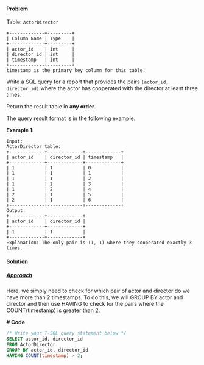 #### Problem

Table: `ActorDirector`

```
+-------------+---------+
| Column Name | Type    |
+-------------+---------+
| actor_id    | int     |
| director_id | int     |
| timestamp   | int     |
+-------------+---------+
timestamp is the primary key column for this table.
```

 

Write a SQL query for a report that provides the pairs `(actor_id, director_id)` where the actor has cooperated with the director at least three times.

Return the result table in **any order**.

The query result format is in the following example.

 

**Example 1:**

```
Input: 
ActorDirector table:
+-------------+-------------+-------------+
| actor_id    | director_id | timestamp   |
+-------------+-------------+-------------+
| 1           | 1           | 0           |
| 1           | 1           | 1           |
| 1           | 1           | 2           |
| 1           | 2           | 3           |
| 1           | 2           | 4           |
| 2           | 1           | 5           |
| 2           | 1           | 6           |
+-------------+-------------+-------------+
Output: 
+-------------+-------------+
| actor_id    | director_id |
+-------------+-------------+
| 1           | 1           |
+-------------+-------------+
Explanation: The only pair is (1, 1) where they cooperated exactly 3 times.
```







#### Solution

##### <u>Approach</u>

Here, we simply need to check for which pair of actor and director do we have more than 2 timestamps. To do this, we will GROUP BY actor and director and then use HAVING to check for the pairs where the COUNT(timestamp) is greater than 2.



**# Code**

```sql
/* Write your T-SQL query statement below */
SELECT actor_id, director_id
FROM ActorDirector
GROUP BY actor_id, director_id
HAVING COUNT(timestamp) > 2;
```

